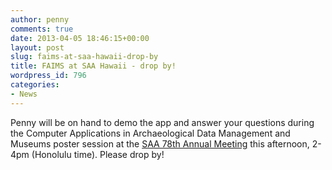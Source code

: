 ```yaml
---
author: penny
comments: true
date: 2013-04-05 18:46:15+00:00
layout: post
slug: faims-at-saa-hawaii-drop-by
title: FAIMS at SAA Hawaii - drop by!
wordpress_id: 796
categories:
- News
---
```


Penny will be on hand to demo the app and answer your questions during the Computer Applications in Archaeological Data Management and Museums poster session at the [SAA 78th Annual Meeting](http://www.saa.org/AbouttheSociety/AnnualMeeting/tabid/138/Default.aspx) this afternoon, 2-4pm (Honolulu time). Please drop by!

